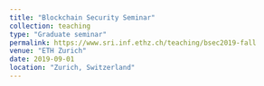 ```yaml
---
title: "Blockchain Security Seminar"
collection: teaching
type: "Graduate seminar"
permalink: https://www.sri.inf.ethz.ch/teaching/bsec2019-fall
venue: "ETH Zurich"
date: 2019-09-01
location: "Zurich, Switzerland"
---
```


